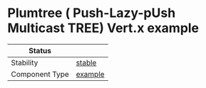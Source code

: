 <!---
Licensed to the Apache Software Foundation (ASF) under one or more contributor license agreements. See the NOTICE
file distributed with this work for additional information regarding copyright ownership. The ASF licenses this file
to You under the Apache License, Version 2.0 (the "License"); you may not use this file except in compliance with the
License. You may obtain a copy of the License at
 *
http://www.apache.org/licenses/LICENSE-2.0
 *
Unless required by applicable law or agreed to in writing, software distributed under the License is distributed on
an "AS IS" BASIS, WITHOUT WARRANTIES OR CONDITIONS OF ANY KIND, either express or implied. See the License for the
specific language governing permissions and limitations under the License.
 --->
# Plumtree ( Push-Lazy-pUsh Multicast TREE) Vert.x example

| Status         |           |
|----------------|-----------|
| Stability      | [stable]  |
| Component Type | [example] |

[stable]:https://github.com/tmio/tuweni/tree/main/docs/index.md#stable
[example]:https://github.com/tmio/tuweni/tree/main/docs/index.md#example